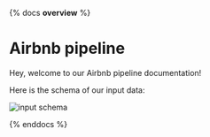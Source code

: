 {% docs __overview__ %} 
# Airbnb pipeline

Hey, welcome to our Airbnb pipeline documentation!

Here is the schema of our input data:

![input schema](https://dbtlearn.s3.us-east-2.amazonaws.com/input_schema.png)

{% enddocs %}